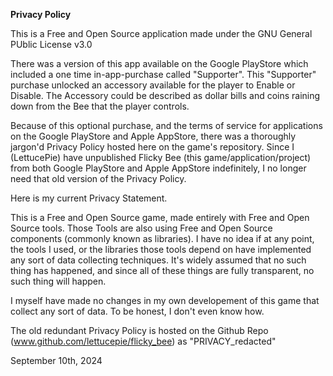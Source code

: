 **Privacy Policy**

This is a Free and Open Source application made under the GNU General PUblic License v3.0

There was a version of this app available on the Google PlayStore which included a one time in-app-purchase called "Supporter". This "Supporter" purchase unlocked an accessory available for the player to Enable or Disable. The Accessory could be described as dollar bills and coins raining down from the Bee that the player controls.

Because of this optional purchase, and the terms of service for applications on the Google PlayStore and Apple AppStore, there was a thoroughly jargon'd Privacy Policy hosted here on the game's repository. Since I (LettucePie) have unpublished Flicky Bee (this game/application/project) from both Google PlayStore and Apple AppStore indefinitely, I no longer need that old version of the Privacy Policy.

Here is my current Privacy Statement.

This is a Free and Open Source game, made entirely with Free and Open Source tools. Those Tools are also using Free and Open Source components (commonly known as libraries). I have no idea if at any point, the tools I used, or the libraries those tools depend on have implemented any sort of data collecting techniques. It's widely assumed that no such thing has happened, and since all of these things are fully transparent, no such thing will happen.

I myself have made no changes in my own developement of this game that collect any sort of data. To be honest, I don't even know how.

The old redundant Privacy Policy is hosted on the Github Repo (www.github.com/lettucepie/flicky_bee) as "PRIVACY_redacted"

September 10th, 2024
